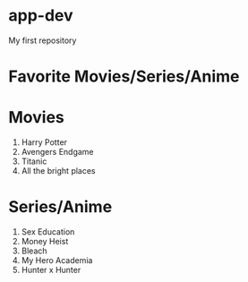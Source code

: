 # app-dev
My first repository
# **Favorite Movies/Series/Anime**
# Movies
1. Harry Potter
2. Avengers Endgame
3. Titanic
4. All the bright places
# Series/Anime
1. Sex Education
2. Money Heist
3. Bleach
4. My Hero Academia
5. Hunter x Hunter
